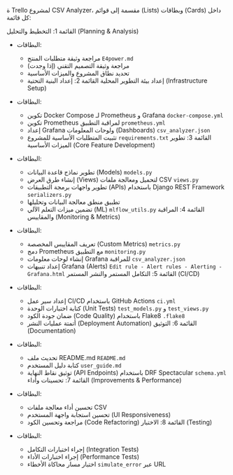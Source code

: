 ة Trello لمشروع CSV Analyzer، مقسمة إلى قوائم (Lists) وبطاقات (Cards) داخل كل قائمة:

القائمة 1: التخطيط والتحليل (Planning & Analysis)

- البطاقات:
  - مراجعة وثيقة متطلبات المنتج `E4power.md`
  - مراجعة وثيقة التصميم التقني (إذا وجدت)
  - تحديد نطاق المشروع والميزات الأساسية
  - إعداد بيئة التطوير المحلية
القائمة 2: إعداد البنية التحتية (Infrastructure Setup)

- البطاقات:
  - تكوين Docker Compose لـ Prometheus و Grafana `docker-compose.yml`
  - تكوين Prometheus لمراقبة التطبيق `prometheus.yml`
  - إعداد Grafana ولوحات المعلومات (Dashboards) `csv_analyzer.json`
  - تثبيت المتطلبات الأساسية للمشروع `requirements.txt`
القائمة 3: تطوير الميزات الأساسية (Core Feature Development)

- البطاقات:
  - تطوير نماذج قاعدة البيانات (Models) `models.py`
  - إنشاء طرق العرض (Views) لتحميل ومعالجة ملفات CSV `views.py`
  - تطوير واجهات برمجة التطبيقات (APIs) باستخدام Django REST Framework `serializers.py`
  - تطبيق منطق معالجة البيانات وتحليلها
  - تضمين ميزات التعلم الآلي (ML) `mlflow_utils.py`
القائمة 4: المراقبة والمقاييس (Monitoring & Metrics)

- البطاقات:
  - تعريف المقاييس المخصصة (Custom Metrics) `metrics.py`
  - دمج Prometheus مع التطبيق `monitoring.py`
  - إنشاء لوحات معلومات Grafana للمراقبة `csv_analyzer.json`
  - إعداد تنبيهات Grafana (Alerts) `Edit rule - Alert rules - Alerting - Grafana.html`
القائمة 5: التكامل المستمر والنشر المستمر (CI/CD)

- البطاقات:
  - إعداد سير عمل CI/CD باستخدام GitHub Actions `ci.yml`
  - كتابة اختبارات الوحدة (Unit Tests) `test_models.py` و `test_views.py`
  - ضمان جودة الكود (Code Quality) باستخدام Flake8 `.flake8`
  - أتمتة عمليات النشر (Deployment Automation)
القائمة 6: التوثيق (Documentation)

- البطاقات:
  - تحديث ملف README.md `README.md`
  - كتابة دليل المستخدم `user_guide.md`
  - توثيق نقاط النهاية (API Endpoints) باستخدام DRF Spectacular `schema.yml`
القائمة 7: تحسينات وأداء (Improvements & Performance)

- البطاقات:
  - تحسين أداء معالجة ملفات CSV
  - تحسين استجابة واجهة المستخدم (UI Responsiveness)
  - مراجعة وتحسين الكود (Code Refactoring)
القائمة 8: الاختبار (Testing)

- البطاقات:
  - إجراء اختبارات التكامل (Integration Tests)
  - إجراء اختبارات الأداء (Performance Tests)
  - اختبار مسار محاكاة الأخطاء `simulate_error` عبر URL